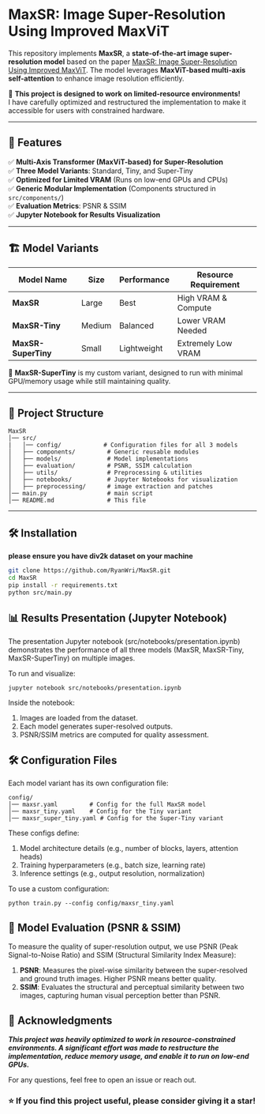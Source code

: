 # MaxSR: Image Super-Resolution Using Improved MaxViT

This repository implements **MaxSR**, a **state-of-the-art image super-resolution model** based on the paper [MaxSR: Image Super-Resolution Using Improved MaxViT](https://arxiv.org/pdf/2307.07240). The model leverages **MaxViT-based multi-axis self-attention** to enhance image resolution efficiently.

🚀 **This project is designed to work on limited-resource environments!**  
I have carefully optimized and restructured the implementation to make it accessible for users with constrained hardware.

---

## 📌 Features

✅ **Multi-Axis Transformer (MaxViT-based) for Super-Resolution**  
✅ **Three Model Variants**: Standard, Tiny, and Super-Tiny  
✅ **Optimized for Limited VRAM** (Runs on low-end GPUs and CPUs)  
✅ **Generic Modular Implementation** (Components structured in `src/components/`)  
✅ **Evaluation Metrics**: PSNR & SSIM  
✅ **Jupyter Notebook for Results Visualization**  

---

## 🏗️ Model Variants

| Model Name        | Size     | Performance | Resource Requirement |
|------------------|---------|------------|----------------------|
| **MaxSR**        | Large   | Best       | High VRAM & Compute  |
| **MaxSR-Tiny**   | Medium  | Balanced   | Lower VRAM Needed    |
| **MaxSR-SuperTiny** | Small  | Lightweight | Extremely Low VRAM   |

🔹 **MaxSR-SuperTiny** is my custom variant, designed to run with minimal GPU/memory usage while still maintaining quality.

---

## 📂 Project Structure

```plaintext
MaxSR
│── src/
|   │── config/            # Configuration files for all 3 models
│   ├── components/         # Generic reusable modules
│   ├── models/             # Model implementations
│   ├── evaluation/         # PSNR, SSIM calculation
│   ├── utils/              # Preprocessing & utilities
│   ├── notebooks/          # Jupyter Notebooks for visualization
│   ├── preprocessing/      # image extraction and patches
│── main.py                 # main script
│── README.md               # This file
```

---

## 🛠️ Installation

**please ensure you have div2k dataset on your machine**
```bash
git clone https://github.com/RyanWri/MaxSR.git
cd MaxSR
pip install -r requirements.txt
python src/main.py 
```

## 📊 Results Presentation (Jupyter Notebook)
The presentation Jupyter notebook (src/notebooks/presentation.ipynb) demonstrates the performance of all three models (MaxSR, MaxSR-Tiny, MaxSR-SuperTiny) on multiple images.

To run and visualize:
```
jupyter notebook src/notebooks/presentation.ipynb
```

Inside the notebook:
1. Images are loaded from the dataset.
2. Each model generates super-resolved outputs.
3. PSNR/SSIM metrics are computed for quality assessment.

## 🛠️ Configuration Files
Each model variant has its own configuration file:

```plaintext
config/
│── maxsr.yaml         # Config for the full MaxSR model
│── maxsr_tiny.yaml    # Config for the Tiny variant
│── maxsr_super_tiny.yaml # Config for the Super-Tiny variant
```

These configs define:
1. Model architecture details (e.g., number of blocks, layers, attention heads)
2. Training hyperparameters (e.g., batch size, learning rate)
3. Inference settings (e.g., output resolution, normalization)

To use a custom configuration:
```
python train.py --config config/maxsr_tiny.yaml
```

## 🔬 Model Evaluation (PSNR & SSIM)
To measure the quality of super-resolution output, we use PSNR (Peak Signal-to-Noise Ratio) and SSIM (Structural Similarity Index Measure):

1. **PSNR**: Measures the pixel-wise similarity between the super-resolved and ground truth images. Higher PSNR means better quality.
2. **SSIM**: Evaluates the structural and perceptual similarity between two images, capturing human visual perception better than PSNR.

## 🙌 Acknowledgments
***This project was heavily optimized to work in resource-constrained environments.
A significant effort was made to restructure the implementation, reduce memory usage, and enable it to run on low-end GPUs.***

For any questions, feel free to open an issue or reach out.

### ⭐ If you find this project useful, please consider giving it a star!
